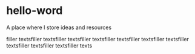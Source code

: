 # hello-word
 A place where I store ideas and resources


filler textsfiller textsfiller textsfiller textsfiller textsfiller textsfiller textsfiller textsfiller textsfiller textsfiller texts
